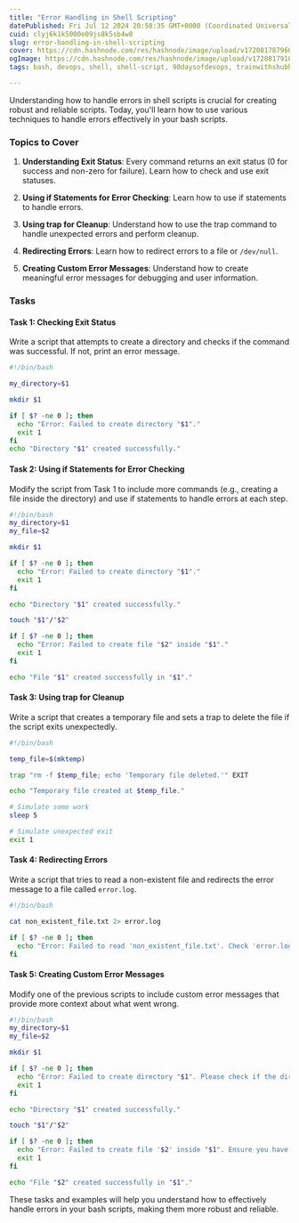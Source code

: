 ```yaml
---
title: "Error Handling in Shell Scripting"
datePublished: Fri Jul 12 2024 20:58:35 GMT+0000 (Coordinated Universal Time)
cuid: clyj6k1k5000e09js8k5sb4w8
slug: error-handling-in-shell-scripting
cover: https://cdn.hashnode.com/res/hashnode/image/upload/v1720817879601/d904358c-44ee-41b8-aab4-969ced0fa7a6.png
ogImage: https://cdn.hashnode.com/res/hashnode/image/upload/v1720817910893/eefd0483-6d3c-4c46-a09d-a2165a6b016f.png
tags: bash, devops, shell, shell-script, 90daysofdevops, trainwithshubham, linuix

---
```


Understanding how to handle errors in shell scripts is crucial for creating robust and reliable scripts. Today, you'll learn how to use various techniques to handle errors effectively in your bash scripts.

### Topics to Cover

1. **Understanding Exit Status**: Every command returns an exit status (0 for success and non-zero for failure). Learn how to check and use exit statuses.
    
2. **Using if Statements for Error Checking**: Learn how to use if statements to handle errors.
    
3. **Using trap for Cleanup**: Understand how to use the trap command to handle unexpected errors and perform cleanup.
    
4. **Redirecting Errors**: Learn how to redirect errors to a file or `/dev/null`.
    
5. **Creating Custom Error Messages**: Understand how to create meaningful error messages for debugging and user information.
    

### Tasks

#### Task 1: Checking Exit Status

Write a script that attempts to create a directory and checks if the command was successful. If not, print an error message.

```bash
#!/bin/bash

my_directory=$1

mkdir $1

if [ $? -ne 0 ]; then
  echo "Error: Failed to create directory "$1"."
  exit 1
fi
echo "Directory "$1" created successfully."
```

#### Task 2: Using if Statements for Error Checking

Modify the script from Task 1 to include more commands (e.g., creating a file inside the directory) and use if statements to handle errors at each step.

```bash
#!/bin/bash
my_directory=$1
my_file=$2

mkdir $1

if [ $? -ne 0 ]; then
  echo "Error: Failed to create directory "$1"."
  exit 1
fi

echo "Directory "$1" created successfully."

touch "$1"/"$2"

if [ $? -ne 0 ]; then
  echo "Error: Failed to create file "$2" inside "$1"."
  exit 1
fi

echo "File "$1" created successfully in "$1"."
```

#### Task 3: Using trap for Cleanup

Write a script that creates a temporary file and sets a trap to delete the file if the script exits unexpectedly.

```bash
#!/bin/bash

temp_file=$(mktemp)

trap "rm -f $temp_file; echo 'Temporary file deleted.'" EXIT

echo "Temporary file created at $temp_file."

# Simulate some work
sleep 5

# Simulate unexpected exit
exit 1
```

#### Task 4: Redirecting Errors

Write a script that tries to read a non-existent file and redirects the error message to a file called `error.log`.

```bash
#!/bin/bash

cat non_existent_file.txt 2> error.log

if [ $? -ne 0 ]; then
  echo "Error: Failed to read 'non_existent_file.txt'. Check 'error.log' for details."
fi
```

#### Task 5: Creating Custom Error Messages

Modify one of the previous scripts to include custom error messages that provide more context about what went wrong.

```bash
#!/bin/bash
my_directory=$1
my_file=$2

mkdir $1

if [ $? -ne 0 ]; then
  echo "Error: Failed to create directory "$1". Please check if the directory already exists or if you have the necessary permissions."
  exit 1
fi

echo "Directory "$1" created successfully."

touch "$1"/"$2"

if [ $? -ne 0 ]; then
  echo "Error: Failed to create file '$2' inside "$1". Ensure you have write permissions in the directory."
  exit 1
fi

echo "File "$2" created successfully in "$1"."
```

These tasks and examples will help you understand how to effectively handle errors in your bash scripts, making them more robust and reliable.